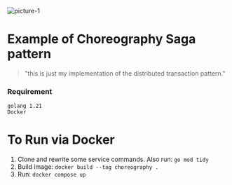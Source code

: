 ![picture-1](https://github.com/gaasb/choreography-example/assets/45713515/0ee87109-2e62-47dc-abe4-c7f6f88be009)
# Example of Choreography Saga pattern
>"this is just my implementation of the distributed transaction pattern."

### Requirement
```text
golang 1.21
Docker
```

# To Run via Docker

1. Clone and rewrite some service commands. Also run: `go mod tidy`
2. Build image: `docker build --tag choreography .`
3. Run: `docker compose up`
